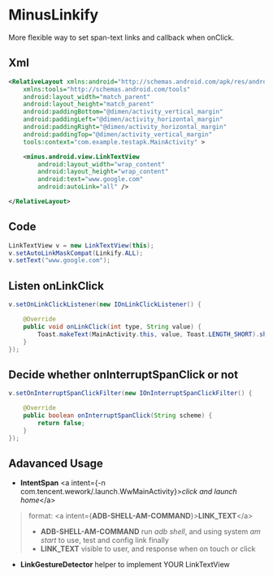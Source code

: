 # MinusLinkify
More flexible way to set span-text links and callback when onClick.

## Xml
``` xml
<RelativeLayout xmlns:android="http://schemas.android.com/apk/res/android"
    xmlns:tools="http://schemas.android.com/tools"
    android:layout_width="match_parent"
    android:layout_height="match_parent"
    android:paddingBottom="@dimen/activity_vertical_margin"
    android:paddingLeft="@dimen/activity_horizontal_margin"
    android:paddingRight="@dimen/activity_horizontal_margin"
    android:paddingTop="@dimen/activity_vertical_margin"
    tools:context="com.example.testapk.MainActivity" >

    <minus.android.view.LinkTextView
        android:layout_width="wrap_content"
        android:layout_height="wrap_content"
        android:text="www.google.com"
        android:autoLink="all" />

</RelativeLayout>
```

## Code
``` java
LinkTextView v = new LinkTextView(this);
v.setAutoLinkMaskCompat(Linkify.ALL);
v.setText("www.google.com");
```

## Listen onLinkClick
``` java
v.setOnLinkClickListener(new IOnLinkClickListener() {

	@Override
	public void onLinkClick(int type, String value) {
		Toast.makeText(MainActivity.this, value, Toast.LENGTH_SHORT).show();
	}
});
```

## Decide whether onInterruptSpanClick or not
``` java
v.setOnInterruptSpanClickFilter(new IOnInterruptSpanClickFilter() {

	@Override
	public boolean onInterruptSpanClick(String scheme) {
		return false;
	}
});
```

## Adavanced Usage
- **IntentSpan** &lt;a intent={-n com.tencent.wework/.launch.WwMainActivity}&gt;*click and launch home*&lt;/a&gt;
> format: &lt;a intent={**ADB-SHELL-AM-COMMAND**}&gt;**LINK_TEXT**&lt;/a&gt;
> - **ADB-SHELL-AM-COMMAND** run *adb shell*, and using system *am start* to use, test and config link finally
> - **LINK_TEXT** visible to user, and response when on touch or click

- **LinkGestureDetector** helper to implement YOUR LinkTextView
